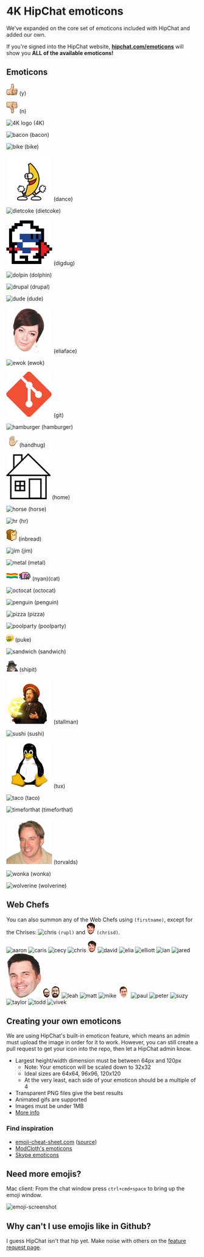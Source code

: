 # 4K HipChat emoticons

We've expanded on the core set of emoticons included with HipChat and added our own.

If you're signed into the HipChat website, **[hipchat.com/emoticons](https://www.hipchat.com/emoticons/)** will show you **ALL of the available emoticons!**


## Emoticons

![y](src/y.png) (y)

![n](src/n.png) (n)

![4K logo](src/4K.png) (4K)

![bacon](src/bacon.png) (bacon)

![bike](src/bike.png) (bike)

![dance](src/dance.gif) (dance)

![dietcoke](src/dietcoke.png) (dietcoke)

![digdug](src/digdug.png) (digdug)

![dolpin](src/dolphin.png) (dolphin)

![drupal](src/drupal.png) (drupal)

![dude](src/dude.png) (dude)

![eliaface](src/eliaface.png) (eliaface)

![ewok](src/ewok.gif) (ewok)

![git](src/git.png) (git)

![hamburger](src/hamburger.png) (hamburger)

![handhug](src/handhug.gif) (handhug)

![home](src/home.png) (home)

![horse](src/horse.png) (horse)

![hr](src/hr.png) (hr)

![inbread](src/inbread.gif) (inbread)

![jim](src/jim.gif) (jim)

![metal](src/metal.png) (metal)

![nyan](src/nyan.gif) ![cat](src/cat.gif) (nyan)(cat)

![octocat](src/octocat.png) (octocat)

![penguin](src/penguin.gif) (penguin)

![pizza](src/pizza.png) (pizza)

![poolparty](src/poolparty.gif) (poolparty)

![puke](src/puke.gif) (puke)

![sandwich](src/sandwich.png) (sandwich)

![shipit](src/shipit.png) (shipit)

![stallman](src/stallman.png) (stallman)

![sushi](src/sushi.png) (sushi)

![tux](src/tux.png) (tux)

![taco](src/taco.png) (taco)

![timeforthat](src/timeforthat.gif) (timeforthat)

![torvalds](src/torvalds.png) (torvalds)

![wonka](src/wonka.png) (wonka)

![wolverine](src/wolverine.gif) (wolverine)

## Web Chefs

You can also summon any of the Web Chefs using `(firstname)`, except for the Chrises: ![chris](src/chris.png) `(rupl)` and ![chrisd](src/chrisd.png) `(chrisd)`.

![aaron](src/aaron.png)
![caris](src/caris.png)
![cecy](src/cecy.png)
![chris](src/chris.png)
![chrisd](src/chrisd.png)
![david](src/david.png)
![elia](src/elia.png)
![elliott](src/elliott.png)
![ian](src/ian.png)
![jared](src/jared.png)
![jeff](src/jeff.png)
![joe](src/joe.png)
![jon](src/jon.png)
![leah](src/leah.png)
![matt](src/matt.png)
![mike](src/mike.png)
![patrick](src/patrick.png)
![paul](src/paul.png)
![peter](src/peter.png)
![suzy](src/suzy.png)
![taylor](src/taylor.png)
![todd](src/todd.png)
![vivek](src/vivek.png)

## Creating your own emoticons

We are using HipChat's built-in emoticon feature, which means an admin must upload the image in order for it to work. However, you can still create a pull request to get your icon into the repo, then let a HipChat admin know.

* Largest height/width dimension must be between 64px and 120px
  * Note: Your emoticon will be scaled down to 32x32
  * Ideal sizes are 64x64, 96x96, 120x120
  * At the very least, each side of your emoticon should be a multiple of 4
* Transparent PNG files give the best results
* Animated gifs are supported
* Images must be under 1MB
* [More info](http://help.hipchat.com/knowledgebase/articles/276750-how-to-create-custom-emoticons/)

### Find inspiration

* [emoji-cheat-sheet.com](http://www.emoji-cheat-sheet.com/) ([source](https://github.com/arvida/emoji-cheat-sheet.com/tree/master/public/graphics/emojis/))
* [ModCloth's emoticons](https://github.com/modcloth/hipchat-emoticons/)
* [Skype emoticons](http://emoticonhq.com/skypeemoticons.html)

## Need more emojis?

Mac client: From the chat window press `ctrl+cmd+space` to bring up the emoji window.

![emoji-screenshot](emoji-screenshot.png)

## Why can't I use emojis like in Github?

I guess HipChat isn't that hip yet. Make noise with others on the [feature request page](http://help.hipchat.com/forums/138883-suggestions-issues/suggestions/3407099-add-github-s-emoji-set).
